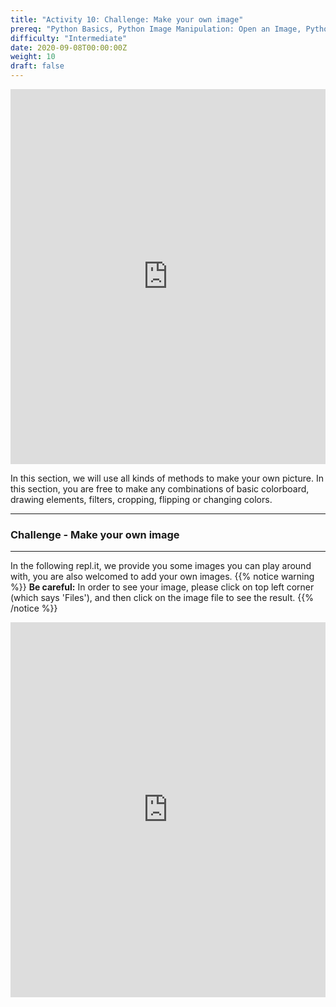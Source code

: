 ```yaml
---
title: "Activity 10: Challenge: Make your own image"
prereq: "Python Basics, Python Image Manipulation: Open an Image, Python Pixel: Colors and Pixels"
difficulty: "Intermediate"
date: 2020-09-08T00:00:00Z
weight: 10
draft: false
---
```


<iframe width="100%" height="600px" src="https://www.youtube.com/embed/KWL3b4xY8dA" frameborder="0" allow="accelerometer; autoplay; encrypted-media; gyroscope; picture-in-picture" allowfullscreen></iframe>

In this section, we will use all kinds of methods to make your own picture. In this section, you are free to make any combinations of basic colorboard, drawing elements, filters, cropping, flipping or changing colors.

<hr/>

### Challenge - Make your own image
<hr/>

In the following repl.it, we provide you some images you can play around with, you are also welcomed to add your own images.
{{% notice warning %}}
**Be careful:** In order to see your image, please click on top left corner (which says 'Files'), and then click on the image file to see the result.
{{% /notice %}}
<iframe height="600px" width="100%" src="https://repl.it/@nuevofoundation/Python-Pixel-Activity10?lite=true" scrolling="no" frameborder="no" allowtransparency="true" allowfullscreen="true" sandbox="allow-forms allow-pointer-lock allow-popups allow-same-origin allow-scripts allow-modals"></iframe>
<br/><br/>
